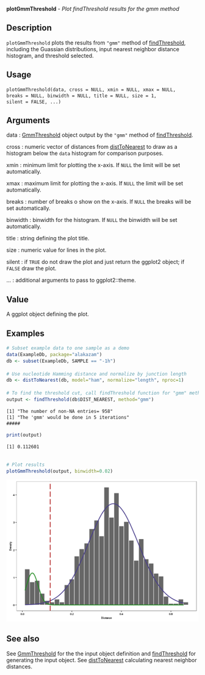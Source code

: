 





**plotGmmThreshold** - *Plot findThreshold results for the gmm method*

Description
--------------------

`plotGmmThreshold` plots the results from `"gmm"` method of 
[findThreshold](findThreshold.md), including the Guassian distributions, input nearest neighbor 
distance histogram, and threshold selected.


Usage
--------------------
```
plotGmmThreshold(data, cross = NULL, xmin = NULL, xmax = NULL,
breaks = NULL, binwidth = NULL, title = NULL, size = 1,
silent = FALSE, ...)
```

Arguments
-------------------

data
:   [GmmThreshold](GmmThreshold-class.md) object output by the `"gmm"` method 
of [findThreshold](findThreshold.md).

cross
:   numeric vector of distances from [distToNearest](distToNearest.md) to draw as a
histogram below the `data` histogram for comparison purposes.

xmin
:   minimum limit for plotting the x-axis. If `NULL` the limit will 
be set automatically.

xmax
:   maximum limit for plotting the x-axis. If `NULL` the limit will 
be set automatically.

breaks
:   number of breaks o show on the x-axis. If `NULL` the breaks will 
be set automatically.

binwidth
:   binwidth for the histogram. If `NULL` the binwidth 
will be set automatically.

title
:   string defining the plot title.

size
:   numeric value for lines in the plot.

silent
:   if `TRUE` do not draw the plot and just return the ggplot2 
object; if `FALSE` draw the plot.

...
:   additional arguments to pass to ggplot2::theme.




Value
-------------------

A ggplot object defining the plot.



Examples
-------------------

```R
# Subset example data to one sample as a demo
data(ExampleDb, package="alakazam")
db <- subset(ExampleDb, SAMPLE == "-1h")

# Use nucleotide Hamming distance and normalize by junction length
db <- distToNearest(db, model="ham", normalize="length", nproc=1)

# To find the threshold cut, call findThreshold function for "gmm" method.
output <- findThreshold(db$DIST_NEAREST, method="gmm")

```


```
[1] "The number of non-NA entries= 958"
[1] "The 'gmm' would be done in 5 iterations"
#####

```


```R
print(output)

```


```
[1] 0.112601

```


```R

# Plot results
plotGmmThreshold(output, binwidth=0.02)
```

![6](plotGmmThreshold-6.png)


See also
-------------------

See [GmmThreshold](GmmThreshold-class.md) for the the input object definition and 
[findThreshold](findThreshold.md) for generating the input object. See 
[distToNearest](distToNearest.md) calculating nearest neighbor distances.



